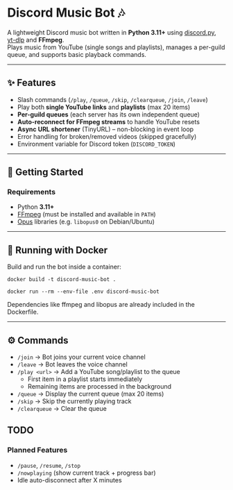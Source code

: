 # Discord Music Bot 🎶

A lightweight Discord music bot written in **Python 3.11+** using [discord.py](https://github.com/Rapptz/discord.py), [yt-dlp](https://github.com/yt-dlp/yt-dlp) and **FFmpeg**.  
Plays music from YouTube (single songs and playlists), manages a per-guild queue, and supports basic playback commands.

---

## ✨ Features

- Slash commands (`/play`, `/queue`, `/skip`, `/clearqueue`, `/join`, `/leave`)
- Play both **single YouTube links** and **playlists** (max 20 items)
- **Per-guild queues** (each server has its own independent queue)
- **Auto-reconnect for FFmpeg streams** to handle YouTube resets
- **Async URL shortener** (TinyURL) – non-blocking in event loop
- Error handling for broken/removed videos (skipped gracefully)
- Environment variable for Discord token (`DISCORD_TOKEN`)

---

## 🚀 Getting Started

### Requirements
- Python **3.11+**
- [FFmpeg](https://ffmpeg.org/download.html) (must be installed and available in `PATH`)
- [Opus](https://opus-codec.org/) libraries (e.g. `libopus0` on Debian/Ubuntu)

---

## 🐳 Running with Docker

Build and run the bot inside a container:

``` docker build -t discord-music-bot . ``` 

``` docker run --rm --env-file .env discord-music-bot ```

Dependencies like ffmpeg and libopus are already included in the Dockerfile.

---

## ⚙️ Commands

- ```/join``` -> Bot joins your current voice channel
- ```/leave``` -> Bot leaves the voice channel
- ```/play <url>``` -> Add a YouTube song/playlist to the queue
    - First item in a playlist starts immediately
    - Remaining items are processed in the background
- ```/queue``` -> Display the current queue (max 20 items)
- ```/skip``` -> Skip the currently playing track
- ```/clearqueue``` -> Clear the queue

## TODO

### Planned Features
- ```/pause```, ```/resume```, ```/stop```
- ```/nowplaying``` (show current track + progress bar)
- Idle auto-disconnect after X minutes
